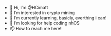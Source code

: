 - 👋 Hi, I’m @HCimatt
- 👀 I’m interested in crypto mining
- 🌱 I’m currently learning, basicly, everthing i can!
- 💞️ I’m looking for help coding nhOS
- 📫 How to reach me here!

<!---
HCimatt/HCimatt is a ✨ special ✨ repository because its `README.md` (this file) appears on your GitHub profile.
You can click the Preview link to take a look at your changes.
--->
